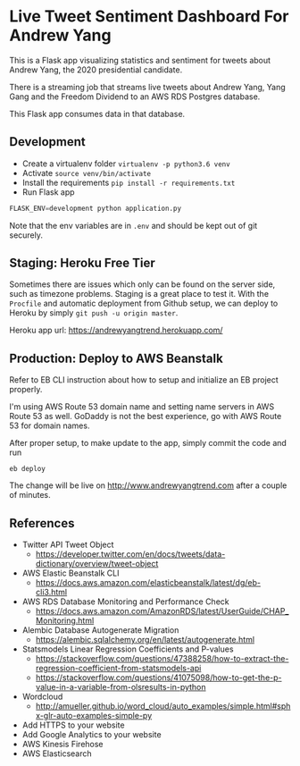 # Live Tweet Sentiment Dashboard For Andrew Yang

This is a Flask app visualizing statistics and sentiment for tweets about Andrew Yang, the 2020 presidential candidate.

There is a streaming job that streams live tweets about Andrew Yang, Yang Gang and the Freedom Dividend to an AWS RDS Postgres database.

This Flask app consumes data in that database.

## Development
- Create a virtualenv folder `virtualenv -p python3.6 venv`
- Activate `source venv/bin/activate`
- Install the requirements `pip install -r requirements.txt`
- Run Flask app

```python
FLASK_ENV=development python application.py
```

Note that the env variables are in `.env` and should be kept out of git securely.


## Staging: Heroku Free Tier

Sometimes there are issues which only can be found on the server side, such as timezone problems. Staging is a great
place to test it. With the `Procfile` and automatic deployment from Github setup, we can deploy to Heroku by simply
`git push -u origin master`.

Heroku app url: https://andrewyangtrend.herokuapp.com/


## Production: Deploy to AWS Beanstalk

Refer to EB CLI instruction about how to setup and initialize an EB project properly.

I'm using AWS Route 53 domain name and setting name servers in AWS Route 53 as well. GoDaddy is not the best experience, go with AWS Route 53 for domain names.

After proper setup, to make update to the app, simply commit the code and run

```
eb deploy
```

The change will be live on http://www.andrewyangtrend.com after a couple of minutes.


## References

- Twitter API Tweet Object
    - https://developer.twitter.com/en/docs/tweets/data-dictionary/overview/tweet-object
- AWS Elastic Beanstalk CLI
    - https://docs.aws.amazon.com/elasticbeanstalk/latest/dg/eb-cli3.html
- AWS RDS Database Monitoring and Performance Check
    - https://docs.aws.amazon.com/AmazonRDS/latest/UserGuide/CHAP_Monitoring.html
- Alembic Database Autogenerate Migration
    - https://alembic.sqlalchemy.org/en/latest/autogenerate.html
- Statsmodels Linear Regression Coefficients and P-values
    - https://stackoverflow.com/questions/47388258/how-to-extract-the-regression-coefficient-from-statsmodels-api
    - https://stackoverflow.com/questions/41075098/how-to-get-the-p-value-in-a-variable-from-olsresults-in-python
- Wordcloud
    - http://amueller.github.io/word_cloud/auto_examples/simple.html#sphx-glr-auto-examples-simple-py
- Add HTTPS to your website
- Add Google Analytics to your website
- AWS Kinesis Firehose
- AWS Elasticsearch
